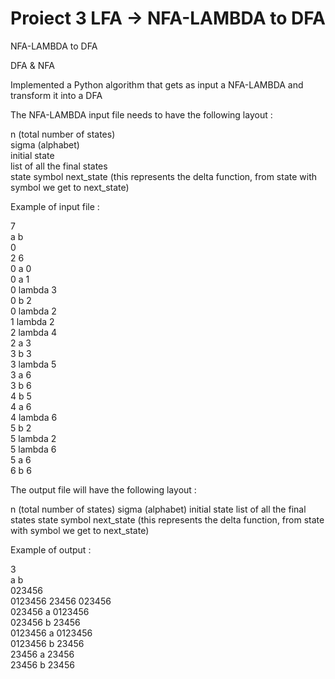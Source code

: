 # Proiect 3 LFA -> NFA-LAMBDA to DFA
NFA-LAMBDA to DFA

DFA & NFA

Implemented a Python algorithm that gets as input a NFA-LAMBDA and transform it into a DFA

The NFA-LAMBDA input file needs to have the following layout :

n (total number of states)\
sigma (alphabet)\
initial state\
list of all the final states\
state symbol next_state (this represents the delta function, from state with symbol we get to next_state)

Example of input file :

7\
a b\
0\
2 6\
0 a 0\
0 a 1\
0 lambda 3\
0 b 2\
0 lambda 2\
1 lambda 2\
2 lambda 4\
2 a 3\
3 b 3\
3 lambda 5\
3 a 6\
3 b 6\
4 b 5\
4 a 6\
4 lambda 6\
5 b 2\
5 lambda 2\
5 lambda 6\
5 a 6\
6 b 6

The output file will have the following layout :

n (total number of states)
sigma (alphabet)
initial state
list of all the final states
state symbol next_state (this represents the delta function, from state with symbol we get to next_state)

Example of output :

3\
a b\
023456\
0123456 23456 023456\
023456 a 0123456\
023456 b 23456\
0123456 a 0123456\
0123456 b 23456\
23456 a 23456\
23456 b 23456
